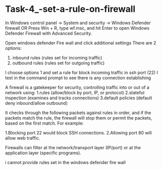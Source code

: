 # Task-4_-set-a-rule-on-firewall
In Windows
control panel ->  System and security -> Windows Defender firewall
                   OR
Press Win + R, type wf.msc, and hit Enter to open Windows Defender Firewall with Advanced Security.

Open windows defender Fire wall and click additional settings
There are 2 options:
  1. inbound rules (rules set for incoming traffic)
  2. outbound rules (rules set for outgoing traffic)

I choose options 1  and set a rule for block incoming traffic in ssh port (22)
I test in the command prompt to see there is any connection establishing 
 
A firewall is a gatekeeper for security, controlling traffic into or out of a network using:
  1.rules (allow/block by port, IP, or protocol)
  2.stateful inspection (examines and tracks connections)
  3.default policies (default deny inbound/allow outbound)

It checks through the following packets against rules in order, and if the packets match the rule, the firewall will stop them or permit the packets, based on the first match. For example:

  1.Blocking port 22 would block SSH connections.
  2.Allowing port 80 will allow web traffic.

Firewalls can filter at the network/transport layer (IP/port) or at the application layer (specific programs). 

i cannot provide rules set in the windows defender fire wall
